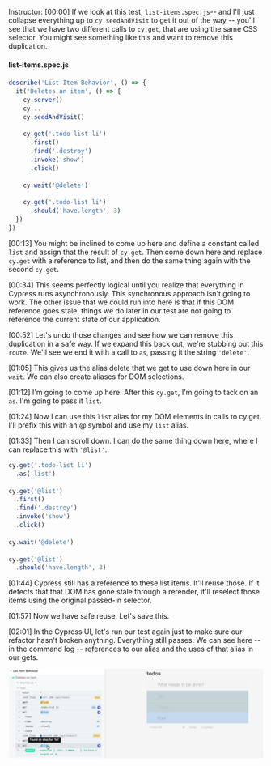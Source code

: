 Instructor: [00:00] If we look at this test, `list-items.spec.js`-- and I'll just collapse everything up to `cy.seedAndVisit` to get it out of the way -- you'll see that we have two different calls to `cy.get`, that are using the same CSS selector. You might see something like this and want to remove this duplication. 

#### list-items.spec.js
```javascript
describe('List Item Behavior', () => {
  it('Deletes an item', () => {
    cy.server()
    cy...
    cy.seedAndVisit()

    cy.get('.todo-list li')
      .first()
      .find('.destroy')
      .invoke('show')
      .click()

    cy.wait('@delete')

    cy.get('.todo-list li')
      .should('have.length', 3)
  })
})
```

[00:13] You might be inclined to come up here and define a constant called `list` and assign that the result of `cy.get`. Then come down here and replace `cy.get` with a reference to list, and then do the same thing again with the second `cy.get`. 

[00:34] This seems perfectly logical until you realize that everything in Cypress runs asynchronously. This synchronous approach isn't going to work. The other issue that we could run into here is that if this DOM reference goes stale, things we do later in our test are not going to reference the current state of our application. 

[00:52] Let's undo those changes and see how we can remove this duplication in a safe way. If we expand this back out, we're stubbing out this `route`. We'll see we end it with a call to `as`, passing it the string `'delete'`. 

[01:05] This gives us the alias delete that we get to use down here in our `wait`. We can also create aliases for DOM selections. 

[01:12] I'm going to come up here. After this `cy.get`, I'm going to tack on an `as`. I'm going to pass it `list`. 

[01:24] Now I can use this `list` alias for my DOM elements in calls to cy.get. I'll prefix this with an @ symbol and use my `list` alias. 

[01:33] Then I can scroll down. I can do the same thing down here, where I can replace this with `'@list'`. 

```javascript
cy.get('.todo-list li')
  .as('list')

cy.get('@list')
  .first()
  .find('.destroy')
  .invoke('show')
  .click()

cy.wait('@delete')

cy.get('@list')
  .should('have.length', 3)
```

[01:44] Cypress still has a reference to these list items. It'll reuse those. If it detects that that DOM has gone stale through a rerender, it'll reselect those items using the original passed-in selector. 

[01:57] Now we have safe reuse. Let's save this. 

[02:01] In the Cypress UI, let's run our test again just to make sure our refactor hasn't broken anything. Everything still passes. We can see here -- in the command log -- references to our alias and the uses of that alias in our gets.

![Still works](../images/cypress-create-aliases-for-dom-elements-in-cypress-tests-still-works.png)